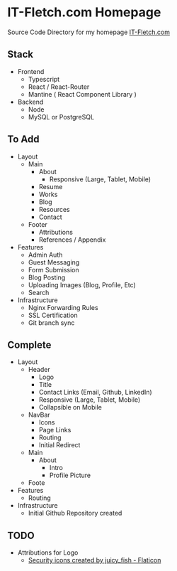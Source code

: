 # IT-Fletch.com Homepage

Source Code Directory for my homepage [IT-Fletch.com](http://it-fletch.com)

## Stack
- Frontend
  - Typescript
  - React / React-Router
  - Mantine ( React Component Library )
- Backend
  - Node
  - MySQL or PostgreSQL

## To Add
- Layout
  - Main
    - About
      - Responsive (Large, Tablet, Mobile)
    - Resume
    - Works
    - Blog
    - Resources
    - Contact
  - Footer
    - Attributions
    - References / Appendix
- Features
  - Admin Auth
  - Guest Messaging
  - Form Submission
  - Blog Posting
  - Uploading Images (Blog, Profile, Etc)
  - Search
- Infrastructure
  - Nginx Forwarding Rules
  - SSL Certification
  - Git branch sync

## Complete
- Layout
  - Header
    - Logo
    - Title
    - Contact Links (Email, Github, LinkedIn)
    - Responsive (Large, Tablet, Mobile)
    - Collapsible on Mobile
  - NavBar
    - Icons
    - Page Links
    - Routing
    - Initial Redirect
  - Main
    - About
        - Intro
        - Profile Picture
  - Foote
- Features
  - Routing
- Infrastructure
  - Initial Github Repository created

## TODO
- Attributions for Logo
  - <a href="https://www.flaticon.com/free-icons/security" title="security icons">Security icons created by juicy_fish - Flaticon</a>